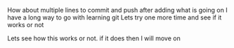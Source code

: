 How about 
multiple
lines to commit
and push
after adding
what is going on
I have a long way to go with learning git
Lets try one more time and see if it works or not

Lets see how this works or not. if it does then I will move on